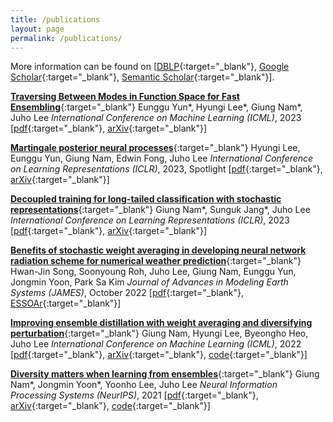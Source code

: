 ```yaml
---
title: /publications
layout: page
permalink: /publications/
---
```


More information can be found on [[DBLP](https://dblp.org/pid/304/9008){:target="_blank"}, [Google Scholar](https://scholar.google.com/citations?user=HO-fMd8AAAAJ){:target="_blank"}, [Semantic Scholar](https://www.semanticscholar.org/author/2065197138){:target="_blank"}].

[__Traversing Between Modes in Function Space for Fast Ensembling__](https://openreview.net/forum?id=Kw7g8iUNAw){:target="_blank"}
Eunggu Yun\*, Hyungi Lee\*, Giung Nam\*, Juho Lee
_International Conference on Machine Learning (ICML)_, 2023
[[pdf](https://openreview.net/pdf?id=Kw7g8iUNAw){:target="_blank"}, [arXiv](https://arxiv.org/abs/2306.11304){:target="_blank"}]

[__Martingale posterior neural processes__](https://openreview.net/forum?id=-9PVqZ-IR_){:target="_blank"}
Hyungi Lee, Eunggu Yun, Giung Nam, Edwin Fong, Juho Lee
_International Conference on Learning Representations (ICLR)_, 2023, Spotlight
[[pdf](https://openreview.net/pdf?id=-9PVqZ-IR_){:target="_blank"}, [arXiv](https://arxiv.org/abs/2304.09431){:target="_blank"}]

[__Decoupled training for long-tailed classification with stochastic representations__](https://openreview.net/forum?id=bcYZwYo-0t){:target="_blank"}
Giung Nam\*, Sunguk Jang\*, Juho Lee
_International Conference on Learning Representations (ICLR)_, 2023
[[pdf](https://openreview.net/pdf?id=bcYZwYo-0t){:target="_blank"}, [arXiv](https://arxiv.org/abs/2304.09426){:target="_blank"}]

[__Benefits of stochastic weight averaging in developing neural network radiation scheme for numerical weather prediction__](https://agupubs.onlinelibrary.wiley.com/doi/10.1029/2021MS002921){:target="_blank"}
Hwan-Jin Song, Soonyoung Roh, Juho Lee, Giung Nam, Eunggu Yun, Jongmin Yoon, Park Sa Kim
_Journal of Advances in Modeling Earth Systems (JAMES)_, October 2022
[[pdf](https://agupubs.onlinelibrary.wiley.com/doi/epdf/10.1029/2021MS002921){:target="_blank"}, [ESSOAr](https://www.essoar.org/doi/abs/10.1002/essoar.10508964.2){:target="_blank"}]

[__Improving ensemble distillation with weight averaging and diversifying perturbation__](https://proceedings.mlr.press/v162/nam22a.html){:target="_blank"}
Giung Nam, Hyungi Lee, Byeongho Heo, Juho Lee
_International Conference on Machine Learning (ICML)_, 2022
[[pdf](https://proceedings.mlr.press/v162/nam22a/nam22a.pdf){:target="_blank"}, [arXiv](https://arxiv.org/abs/2206.15047){:target="_blank"}, [code](https://github.com/cs-giung/distill-latentbe){:target="_blank"}]

[__Diversity matters when learning from ensembles__](https://papers.nips.cc/paper/2021/hash/466473650870501e3600d9a1b4ee5d44-Abstract.html){:target="_blank"}
Giung Nam\*, Jongmin Yoon\*, Yoonho Lee, Juho Lee
_Neural Information Processing Systems (NeurIPS)_, 2021
[[pdf](https://papers.nips.cc/paper/2021/file/466473650870501e3600d9a1b4ee5d44-Paper.pdf){:target="_blank"}, [arXiv](https://arxiv.org/abs/2110.14149){:target="_blank"}, [code](https://github.com/cs-giung/giung2/tree/main/projects/Diversity-Matters){:target="_blank"}]
